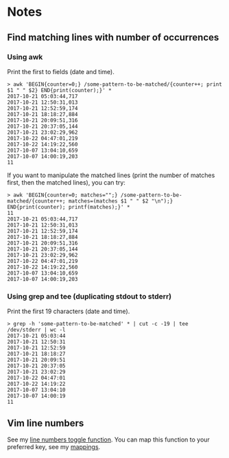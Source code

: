 # Notes
## Find matching lines with number of occurrences
### Using awk
Print the first to fields (date and time).

    > awk 'BEGIN{counter=0;} /some-pattern-to-be-matched/{counter++; print $1 " " $2} END{print(counter);}' *
    2017-10-21 05:03:44,717
    2017-10-21 12:50:31,013
    2017-10-21 12:52:59,174
    2017-10-21 18:18:27,884
    2017-10-21 20:09:51,316
    2017-10-21 20:37:05,144
    2017-10-21 23:02:29,962
    2017-10-22 04:47:01,219
    2017-10-22 14:19:22,560
    2017-10-07 13:04:10,659
    2017-10-07 14:00:19,203
    11

If you want to manipulate the matched lines (print the number of matches first, then the matched lines), you can try:

    > awk 'BEGIN{counter=0; matches="";} /some-pattern-to-be-matched/{counter++; matches=(matches $1 " " $2 "\n");} END{print(counter); printf(matches);}' *
    11
    2017-10-21 05:03:44,717
    2017-10-21 12:50:31,013
    2017-10-21 12:52:59,174
    2017-10-21 18:18:27,884
    2017-10-21 20:09:51,316
    2017-10-21 20:37:05,144
    2017-10-21 23:02:29,962
    2017-10-22 04:47:01,219
    2017-10-22 14:19:22,560
    2017-10-07 13:04:10,659
    2017-10-07 14:00:19,203

### Using grep and tee (duplicating stdout to stderr)
Print the first 19 characters (date and time).

    > grep -h 'some-pattern-to-be-matched' * | cut -c -19 | tee /dev/stderr | wc -l
    2017-10-21 05:03:44
    2017-10-21 12:50:31
    2017-10-21 12:52:59
    2017-10-21 18:18:27
    2017-10-21 20:09:51
    2017-10-21 20:37:05
    2017-10-21 23:02:29
    2017-10-22 04:47:01
    2017-10-22 14:19:22
    2017-10-07 13:04:10
    2017-10-07 14:00:19
    11

## Vim line numbers
See my [line numbers toggle function](https://github.com/aswna/Environment/blob/master/.vim/functions/line_numbers_toggle.vim).
You can map this function to your preferred key, see my
[mappings](https://github.com/aswna/Environment/blob/master/.vim/config/mappings.vim).
